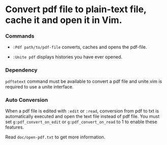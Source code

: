 Convert pdf file to plain-text file, cache it and open it in Vim.
=================================================================

### Commands
- `:Pdf path/to/pdf-file` converts, caches and opens the pdf-file.

- `:Unite pdf` displays histories you have ever opened.

### Dependency
`pdftotext` command must be available to convert a pdf file and 
unite.vim is required to use a unite interface.

### Auto Conversion
When a pdf file is edited with `:edit` or `:read`, conversion from pdf to txt is automatically executed and open the text file instead of pdf file. You must set `g:pdf_convert_on_edit` or `g:pdf_convert_on_read` to 1 to enable these features.

Read `doc/open-pdf.txt` to get more information.
